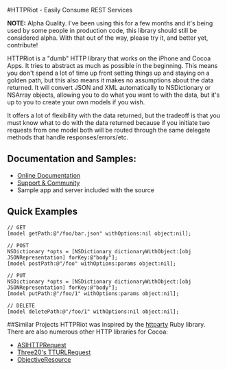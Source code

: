 #HTTPRiot - Easily Consume REST Services

**NOTE:** Alpha Quality. I've been using this for a few months and it's being used by some people
in production code, this library should still be considered alpha.  With that out of the way, 
please try it, and better yet, contribute!

HTTPRiot is a "dumb" HTTP library that works on the iPhone and Cocoa Apps.  It tries to abstract as much as possible 
in the beginning.  This means you don't spend a lot of time up front setting things up and staying on a golden path, but 
this also means it makes no assumptions about the data returned.  It will convert JSON and XML automatically to NSDictionary or NSArray objects, 
allowing you to do what you want to with the data, but it's up to you to create your own models if you wish.

It offers a lot of flexibility with the data returned, but the tradeoff is that you must know what to do with 
the data returned because if you initiate two requests from one model both will be routed through the same 
delegate methods that handle responses/errors/etc.

## Documentation and Samples:

* [Online Documentation](http://labratrevenge.com/httpriot)
* [Support & Community](http://justin.tenderapp.com)
* Sample app and server included with the source

## Quick Examples
    // GET
    [model getPath:@"/foo/bar.json" withOptions:nil object:nil];

    // POST
    NSDictionary *opts = [NSDictionary dictionaryWithObject:[obj JSONRepresentation] forKey:@"body"];
    [model postPath:@"/foo" withOptions:params object:nil];

    // PUT
    NSDictionary *opts = [NSDictionary dictionaryWithObject:[obj JSONRepresentation] forKey:@"body"];
    [model putPath:@"/foo/1" withOptions:params object:nil];

    // DELETE
    [model deletePath:@"/foo/1" withOptions:nil object:nil];

##Similar Projects
HTTPRiot was inspired by the <a href="http://github.com/jnunemaker/httparty/tree/master">httparty</a> Ruby library.
There are also numerous other HTTP libraries for Cocoa:

* [ASIHTTPRequest](http://github.com/pokeb/asi-http-request/tree/master)
* [Three20's TTURLRequest](http://github.com/joehewitt/three20/tree/master)
* [ObjectiveResource](http://github.com/yfactorial/objectiveresource/tree/master)
